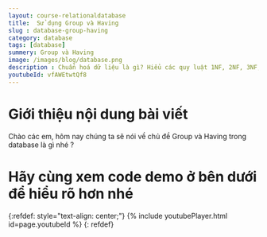 ```yaml
---
layout: course-relationaldatabase
title:  Sử dụng Group và Having
slug : database-group-having
category: database
tags: [database]
summery: Group và Having    
image: /images/blog/database.png
description : Chuẩn hoá dữ liệu là gì? Hiểu các quy luật 1NF, 2NF, 3NF, 4NF và BCNF. Hướng dẫn cách xây dựng một database chuẩn hoá dữ liệu, tìm hiểu các kỷ thuật chuẩn hoá database.
youtubeId: vfAWEtwtQf8
---
```


# **Giới thiệu nội dung bài viết**

Chào các em, hôm nay chúng ta sẽ nói về chủ đề Group và Having trong database là gì nhé ?


# **Hãy cùng xem code demo ở bên dưới để hiểu rõ hơn nhé**

{:refdef: style="text-align: center;"}
{% include youtubePlayer.html id=page.youtubeId %}
{: refdef}